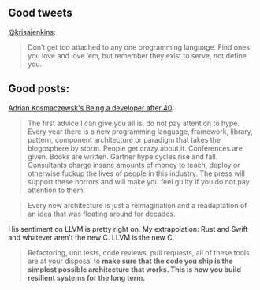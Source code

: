 ## Good tweets

[@krisajenkins](https://twitter.com/krisajenkins/status/748406229291118593):

> Don’t get too attached to any one programming language. Find ones you love and love ‘em, but remember they exist to serve, not define you.

## Good posts:

[Adrian Kosmaczewsk's Being a developer after 40](https://medium.freecodecamp.com/being-a-developer-after-40-3c5dd112210c):

> The first advice I can give you all is, do not pay attention to hype. Every year there is a new programming language, framework, library, pattern, component architecture or paradigm that takes the blogosphere by storm. People get crazy about it. Conferences are given. Books are written. Gartner hype cycles rise and fall. Consultants charge insane amounts of money to teach, deploy or otherwise fuckup the lives of people in this industry. The press will support these horrors and will make you feel guilty if you do not pay attention to them.

> Every new architecture is just a reimagination and a readaptation of an idea that was floating around for decades.

His sentiment on LLVM is pretty right on. My extrapolation: Rust and Swift and whatever aren't the new C. LLVM is the new C.

> Refactoring, unit tests, code reviews, pull requests, all of these tools are at your disposal to **make sure that the code you ship is the simplest possible architecture that works. This is how you build resilient systems for the long term.**


